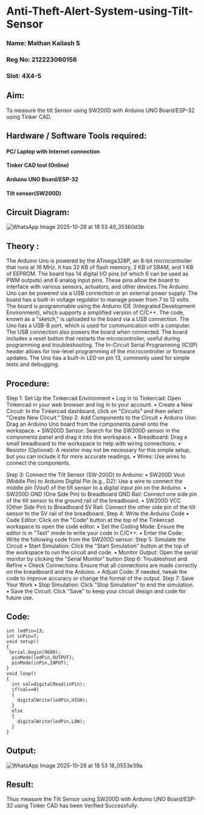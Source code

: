 # Anti-Theft-Alert-System-using-Tilt-Sensor

### Name: Mathan Kailash S
### Reg No: 212223060156
### Slot: 4X4-5

## Aim:
To measure the tilt Sensor using SW200D with Arduino UNO Board/ESP-32 using Tinker CAD.

## Hardware / Software Tools required:

#### PC/ Laptop with Internet connection
#### Tinker CAD tool (Online)
#### Arduino UNO Board/ESP-32
#### Tilt sensor(SW200D)

## Circuit Diagram:
 ![WhatsApp Image 2025-10-28 at 18 53 40_35360d3b](https://github.com/user-attachments/assets/6be42cad-0d70-4da1-a091-fa9655061703)

## Theory :
 The Arduino Uno is powered by the ATmega328P, an 8-bit microcontroller that runs at 16 MHz. It has 32 KB of flash memory, 2 KB of SRAM, and 1 KB of EEPROM. The board has 14 digital I/O pins (of which 6 can be used as PWM outputs) and 6 analog input pins. These pins allow the board to interface with various sensors, actuators, and other devices.The Arduino Uno can be powered via a USB connection or an external power supply. The board has a built-in voltage regulator to manage power from 7 to 12 volts.
The board is programmable using the Arduino IDE (Integrated Development Environment), which supports a simplified version of C/C++. The code, known as a "sketch," is uploaded to the board via a USB connection. The Uno has a USB-B port, which is used for communication with a computer. The USB connection also powers the board when connected. The board includes a reset button that restarts the microcontroller, useful during programming and troubleshooting. The In-Circuit Serial Programming (ICSP) header allows for low-level programming of the microcontroller or firmware updates. The Uno has a built-in LED on pin 13, commonly used for simple tests and debugging.


## Procedure:

Step 1: Set Up the Tinkercad Environment
•	Log in to Tinkercad: Open Tinkercad in your web browser and log in to your account.
•	Create a New Circuit: In the Tinkercad dashboard, click on "Circuits" and then select "Create New Circuit."
Step 2: Add Components to the Circuit
•	Arduino Uno: Drag an Arduino Uno board from the components panel onto the workspace.
•	SW200D Sensor: Search for the SW200D sensor in the components panel and drag it into the workspace.
•	Breadboard: Drag a small breadboard to the workspace to help with wiring connections.
•	Resistor (Optional): A resistor may not be necessary for this simple setup, but you can include it for more accurate readings.
•	Wires: Use wires to connect the components.

Step 3: Connect the Tilt Sensor (SW-200D) to Arduino:
•	SW200D Vout (Middle Pin) to Arduino Digital Pin (e.g., D2): Use a wire to connect the middle pin (Vout) of the tilt sensor to a digital input pin on the Arduino.
•	SW200D GND (One Side Pin) to Breadboard GND Rail: Connect one side pin of the tilt sensor to the ground rail of the breadboard.
•	SW200D VCC (Other Side Pin) to Breadboard 5V Rail: Connect the other side pin of the tilt sensor to the 5V rail of the breadboard.
Step 4: Write the Arduino Code
•	Code Editor: Click on the "Code" button at the top of the Tinkercad workspace to open the code editor.
•	Set the Coding Mode: Ensure the editor is in "Text" mode to write your code in C/C++.
•	Enter the Code: Write the following code from the SW200D sensor:
Step 5: Simulate the Circuit
•	Start Simulation: Click the "Start Simulation" button at the top of the workspace to run the circuit and code.
•	Monitor Output: Open the serial monitor by clicking the "Serial Monitor" button 
Step 6: Troubleshoot and Refine
•	Check Connections: Ensure that all connections are made correctly on the breadboard and the Arduino.
•	Adjust Code: If needed, tweak the code to improve accuracy or change the format of the output.
Step 7: Save Your Work
•	Stop Simulation: Click "Stop Simulation" to end the simulation.
•	Save the Circuit: Click "Save" to keep your circuit design and code for future use.

## Code:
```
int ledPin=13;
int inPin=7;
void setup()
{
 Serial.begin(9600);
  pinMode(ledPin,OUTPUT);
  pinMode(inPin,INPUT);
}
void loop()
{
  int val=digitalRead(inPin);
  if(val==0)
  {
    digitalWrite(ledPin,HIGH);
  }
  else
  {
    digitalWrite(ledPin,LOW);
  }
}
```



## Output:
![WhatsApp Image 2025-10-28 at 18 53 18_0553e39a](https://github.com/user-attachments/assets/0b50afd7-52ed-4914-a4f8-76ab77a71880)

 ## Result:
 Thus measure the Tilt Sensor using SW200D with Arduino UNO Board/ESP-32 using Tinker CAD has been Verified Successfully.

